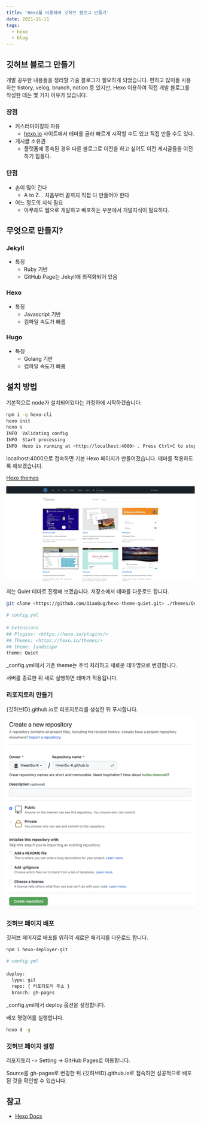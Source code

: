 ```yaml
---
title: 'Hexo를 이용하여 깃허브 블로그 만들기'
date: 2021-11-11
tags:
  - hexo
  - blog
---
```


## 깃허브 블로그 만들기

개발 공부한 내용들을 정리할 기술 블로그가 필요하게 되었습니다. 편하고 많이들 사용하는 tistory, velog, brunch, notion 등 있지만, Hexo 이용하여 직접 개발 블로그를 작성한 데는 몇 가지 이유가 있습니다.

### 장점

- 커스터마이징의 자유
  - [hexo.io](http://hexo.io/) 사이트에서 테마를 골라 빠르게 시작할 수도 있고 직접 만들 수도 있다.
- 게시글 소유권
  - 플랫폼에 종속된 경우 다른 블로그로 이전을 하고 싶어도 이전 게시글들을 이전하기 힘들다.

### 단점

- 손이 많이 간다
  - A to Z... 처음부터 끝까지 직접 다 만들어야 한다
- 어느 정도의 지식 필요
  - 아무래도 웹으로 개발하고 배포하는 부분에서 개발지식이 필요하다.

## 무엇으로 만들지?

### Jekyll

- 특징
  - Ruby 기반
  - GitHub Page는 Jekyll에 최적화되어 있음

### Hexo

- 특징
  - Javascript 기반
  - 컴파일 속도가 빠름

### Hugo

- 특징
  - Golang 기반
  - 컴파일 속도가 빠름

## 설치 방법

기본적으로 node가 설치되어있다는 가정하에 시작하겠습니다.

```bash
npm i -g hexo-cli
hexo init
hexo s
INFO  Validating config
INFO  Start processing
INFO  Hexo is running at <http://localhost:4000> . Press Ctrl+C to stop.
```

localhost:4000으로 접속하면 기본 Hexo 페이지가 만들어졌습니다. 테마를 적용하도록 해보겠습니다.

[Hexo themes](https://hexo.io/themes/)

![](images/01.png)

저는 Quiet 테마로 진행해 보겠습니다. 저장소에서 테마를 다운로드 합니다.

```bash
git clone <https://github.com/QiaoBug/hexo-theme-quiet.git> ./themes/Quiet
```

```bash
# config.yml

# Extensions
## Plugins: <https://hexo.io/plugins/>
## Themes: <https://hexo.io/themes/>
## theme: landscape
theme: Quiet
```

\_config.yml에서 기존 theme는 주석 처리하고 새로운 테마명으로 변경합니다.

서버를 종료한 뒤 새로 실행하면 테마가 적용됩니다.

### 리포지토리 만들기

{깃허브ID}.github.io로 리포지토리를 생성한 뒤 푸시합니다.

![](images/02.png)

### 깃허브 페이지 배포

깃허브 페이지로 배포를 위하여 새로운 패키지를 다운로드 합니다.

```bash
npm i hexo-deployer-git
```

```bash
# config.yml

deploy:
  type: git
  repo: { 리포지토리 주소 }
  branch: gh-pages
```

\_config.yml에서 deploy 옵션을 설정합니다.

배포 명령어를 실행합니다.

```bash
hexo d -g
```

### 깃허브 페이지 설정

리포지토리 -> Setting -> GitHub Pages로 이동합니다.

Source를 gh-pages로 변경한 뒤 {깃허브ID}.github.io로 접속하면 성공적으로 배포된 것을 확인할 수 있습니다.

## 참고

- [Hexo Docs](https://hexo.io/ko/docs)
